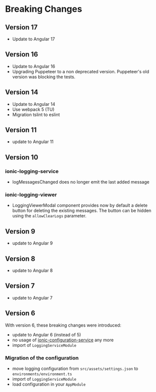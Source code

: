 # Breaking Changes

## Version 17

- Update to Angular 17

## Version 16

- Update to Angular 16
- Upgrading Puppeteer to a non deprecated version. Puppeteer's old version was blocking the tests.

## Version 14

- Update to Angular 14
- Use webpack 5 (TU)
- Migration tslint to eslint

## Version 11

- update to Angular 11

## Version 10

### ionic-logging-service

- logMessagesChanged does no longer emit the last added message

### ionic-logging-viewer

- LoggingViewerModal component provides now by default a delete button for deleting the existing messages.
  The button can be hidden using the `allowClearLogs` parameter.

## Version 9

- update to Angular 9

## Version 8

- update to Angular 8

## Version 7

- update to Angular 7

## Version 6

With version 6, these breaking changes were introduced:

- update to Angular 6 (instead of 5)
- no usage of [ionic-configuration-service](https://github.com/Ritzlgrmft/ionic-configuration-service) any more
- import of `LoggingServiceModule`

### Migration of the configuration

- move logging configuration from `src/assets/settings.json` to `environments/environment.ts`
- import of `LoggingServiceModule`
- load configuration in your `AppModule`

